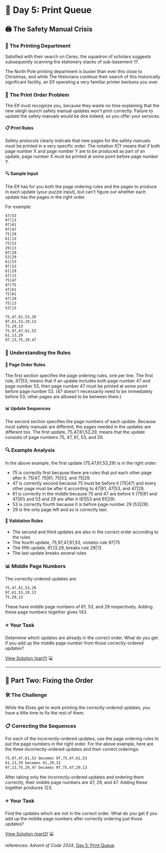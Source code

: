 # 🎄 Day 5: Print Queue

## 🖨️ The Safety Manual Crisis

### 📍 The Printing Department
Satisfied with their search on Ceres, the squadron of scholars suggests subsequently scanning the stationery stacks of sub-basement 17.

The North Pole printing department is busier than ever this close to Christmas, and while The Historians continue their search of this historically significant facility, an Elf operating a very familiar printer beckons you over.

### 📝 The Print Order Problem
The Elf must recognize you, because they waste no time explaining that the new sleigh launch safety manual updates won't print correctly. Failure to update the safety manuals would be dire indeed, so you offer your services.

#### 📋 Print Rules
Safety protocols clearly indicate that new pages for the safety manuals must be printed in a very specific order. The notation X|Y means that if both page number X and page number Y are to be produced as part of an update, page number X must be printed at some point before page number Y.

#### 🔍 Sample Input
The Elf has for you both the page ordering rules and the pages to produce in each update (your puzzle input), but can't figure out whether each update has the pages in the right order.

For example:
```txt
47|53
97|13
97|61
97|47
75|29
61|13
75|53
29|13
97|29
53|29
61|53
97|53
61|29
47|13
75|47
97|75
47|61
75|61
47|29
75|13
53|13

75,47,61,53,29
97,61,53,29,13
75,29,13
75,97,47,61,53
61,13,29
97,13,75,29,47
```

### 🧩 Understanding the Rules

#### 📜 Page Order Rules
The first section specifies the page ordering rules, one per line. The first rule, 47|53, means that if an update includes both page number 47 and page number 53, then page number 47 must be printed at some point before page number 53. (47 doesn't necessarily need to be immediately before 53; other pages are allowed to be between them.)

#### 📊 Update Sequences
The second section specifies the page numbers of each update. Because most safety manuals are different, the pages needed in the updates are different too. The first update, 75,47,61,53,29, means that the update consists of page numbers 75, 47, 61, 53, and 29.

### 🔍 Example Analysis
In the above example, the first update (75,47,61,53,29) is in the right order:

- 75 is correctly first because there are rules that put each other page after it: 75|47, 75|61, 75|53, and 75|29.
- 47 is correctly second because 75 must be before it (75|47) and every other page must be after it according to 47|61, 47|53, and 47|29.
- 61 is correctly in the middle because 75 and 47 are before it (75|61 and 47|61) and 53 and 29 are after it (61|53 and 61|29).
- 53 is correctly fourth because it is before page number 29 (53|29).
- 29 is the only page left and so is correctly last.

#### 🎯 Validation Rules
- The second and third updates are also in the correct order according to the rules
- The fourth update, 75,97,47,61,53, violates rule 97|75
- The fifth update, 61,13,29, breaks rule 29|13
- The last update breaks several rules

### 📊 Middle Page Numbers
The correctly-ordered updates are:
```txt
75,47,61,53,29
97,61,53,29,13
75,29,13
```
These have middle page numbers of 61, 53, and 29 respectively. Adding these page numbers together gives 143.

### ⭐️ Your Task
Determine which updates are already in the correct order. What do you get if you add up the middle page number from those correctly-ordered updates?

[View Solution (part1)](./day5_pt1.py) 💻

---

## 🔄 Part Two: Fixing the Order

### 🛠️ The Challenge
While the Elves get to work printing the correctly-ordered updates, you have a little time to fix the rest of them.

### 📋 Correcting the Sequences
For each of the incorrectly-ordered updates, use the page ordering rules to put the page numbers in the right order. For the above example, here are the three incorrectly-ordered updates and their correct orderings:

```txt
75,97,47,61,53 becomes 97,75,47,61,53
61,13,29 becomes 61,29,13
97,13,75,29,47 becomes 97,75,47,29,13
```

After taking only the incorrectly-ordered updates and ordering them correctly, their middle page numbers are 47, 29, and 47. Adding these together produces 123.

### ⭐️ Your Task
Find the updates which are not in the correct order. What do you get if you add up the middle page numbers after correctly ordering just those updates?

[View Solution (part2)](./day5_pt2.py) 💻

references: *Advent of Code 2024*, [Day 5: Print Queue](https://adventofcode.com/2024/day/5)
